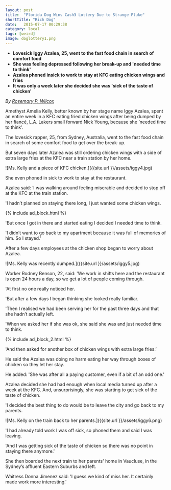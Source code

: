 ```yaml
---
layout: post
title:  "Florida Dog Wins Cash3 Lottery Due to Strange Fluke"
shortTitle: "Rich Dog"
date:   2015-07-17 00:29:38
category: local
tags: [weird]
image: doglottery1.png
---
```

- __Lovesick Iggy Azalea, 25, went to the fast food chain in search of comfort
  food__
- __She was feeling depressed following her break-up and 'needed time to
  think'__
- __Azalea phoned insick to work to stay at KFC eating chicken wings and fries__
- __It was only a week later she decided she was 'sick of the taste of chicken'__

*By [Rosemary P. Wilcox](http://google.com)*

Amethyst Amelia Kelly, better known by her stage name Iggy Azalea, spent an
entire week in a KFC eating fried chicken wings after being dumped by her
fiancé, L.A. Lakers small forward Nick Young, because she ‘needed time to
think’.

The lovesick rapper, 25, from Sydney, Australia, went to the fast food chain in
search of some comfort food to get over the break-up.

But seven days later Azalea was still ordering chicken wings with a side of
extra large fries at the KFC near a train station by her home.

![Ms. Kelly and a piece of KFC chicken.]({{site.url }}/assets/iggy4.jpg)

She even phoned in sick to work to stay at the restaurant. 

Azalea said: ‘I was walking around feeling miserable and decided to stop off at
the KFC at the train station.

'I hadn’t planned on staying there long, I just wanted some chicken wings.

{% include ad_block.html %}

'But once I got in there and started eating I decided I needed time to think.

'I didn’t want to go back to my apartment because it was full of memories of
him. So I stayed.'

After a few days employees at the chicken shop began to worry about Azalea.

![Ms. Kelly was recently dumped.]({{site.url }}/assets/iggy5.jpg)

Worker Rodney Benson, 22, said: 'We work in shifts here and the restaurant is
open 24 hours a day, so we get a lot of people coming through.

'At first no one really noticed her.

'But after a few days I began thinking she looked really familiar.

'Then I realised we had been serving her for the past three days and that she
hadn’t actually left.

'When we asked her if she was ok, she said she was and just needed time to
think.

{% include ad_block_2.html %}

'And then asked for another box of chicken wings with extra large fries.’

He said the Azalea was doing no harm eating her way through boxes of chicken so
they let her stay.

He added: 'She was after all a paying customer, even if a bit of an odd one.'

Azalea decided she had had enough when local media turned up after a week at
the KFC. And, unsurprisingly, she was starting to get sick of the taste of
chicken. 

'I decided the best thing to do would be to leave the city and go back to my
parents.


![Ms. Kelly on the train back to her parents.]({{site.url }}/assets/iggy6.png)

'I had already told work I was off sick, so phoned them and said I was leaving.

'And I was getting sick of the taste of chicken so there was no point in
staying there anymore.'

She then boarded the next train to her parents' home in Vaucluse, in the
Sydney’s affluent Eastern Suburbs and left.

Waitress Donna Jimenez said: 'I guess we kind of miss her. It certainly made
work more interesting.'

